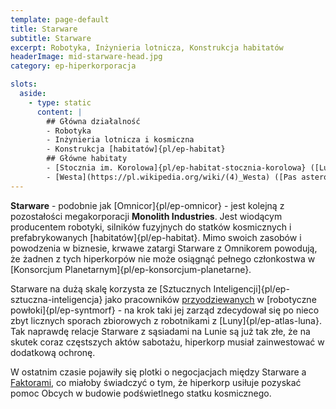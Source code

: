 ```yaml
---
template: page-default
title: Starware
subtitle: Starware
excerpt: Robotyka, Inżynieria lotnicza, Konstrukcja habitatów
headerImage: mid-starware-head.jpg
category: ep-hiperkorporacja

slots:
  aside:
    - type: static
      content: |
        ## Główna działalność
        - Robotyka
        - Inżynieria lotnicza i kosmiczna
        - Konstrukcja [habitatów]{pl/ep-habitat}
        ## Główne habitaty
        - [Stocznia im. Korolowa]{pl/ep-habitat-stocznia-korolowa} ([Luna]{pl/ep-atlas-luna}), 
        - [Westa](https://pl.wikipedia.org/wiki/(4)_Westa) ([Pas asteroidów](#))
---
```

**Starware** - podobnie jak [Omnicor]{pl/ep-omnicor} - jest kolejną z pozostałości megakorporacji **Monolith Industries**. Jest wiodącym producentem robotyki, silników fuzyjnych do statków kosmicznych i prefabrykowanych [habitatów]{pl/ep-habitat}. Mimo swoich zasobów i powodzenia w biznesie, krwawe zatargi Starware z Omnikorem powodują, że żadnen z tych hiperkorpów nie może osiągnąć pełnego członkostwa w [Konsorcjum Planetarnym]{pl/ep-konsorcjum-planetarne}.

Starware na dużą skalę korzysta ze [Sztucznych Inteligencji]{pl/ep-sztuczna-inteligencja} jako pracowników [przyodziewanych](#) w [robotyczne powłoki]{pl/ep-syntmorf} - na krok taki jej zarząd zdecydował się po nieco zbyt licznych sporach zbiorowych z robotnikami z [Luny]{pl/ep-atlas-luna}. Tak naprawdę relacje Starware z sąsiadami na Lunie są już tak złe, że na skutek coraz częstszych aktów sabotażu, hiperkorp musiał zainwestować w dodatkową ochronę.

W ostatnim czasie pojawiły się plotki o negocjacjach między Starware a [Faktorami](#), co miałoby świadczyć o tym, że hiperkorp usiłuje pozyskać pomoc Obcych w budowie podświetlnego statku kosmicznego.

